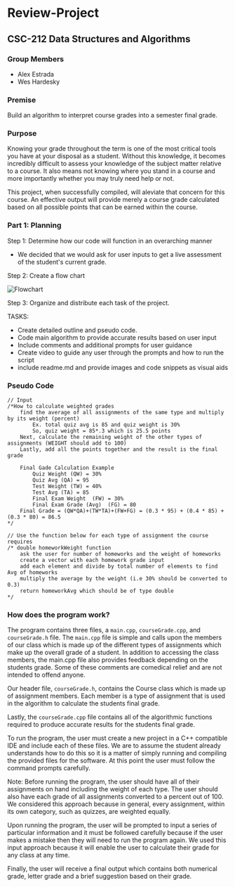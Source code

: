 # Review-Project

## CSC-212 Data Structures and Algorithms

### Group Members
 - Alex Estrada
 - Wes Hardesky

### Premise

Build an algorithm to interpret course grades into a semester final grade.

### Purpose

Knowing your grade throughout the term is one of the most critical tools you have at your disposal as a student. Without this knowledge, it becomes incredibly difficult to assess your knowledge of the subject matter relative to a course. It also means not knowing where you stand in a course and more importantly whether you may truly need help or not.

This project, when successfully compiled, will aleviate that concern for this course. An effective output will provide merely a course grade calculated based on all possible points that can be earned within the course.

### Part 1: Planning

Step 1: Determine how our code will function in an overarching manner
- We decided that we would ask for user inputs to get a live assessment of the student's current grade.

Step 2: Create a flow chart

![Flowchart](https://user-images.githubusercontent.com/98777058/198735754-af0c372c-482c-43f7-b74e-dfb82d4af3f1.jpg)

Step 3: Organize and distribute each task of the project. 

TASKS:
- Create detailed outline and pseudo code.
- Code main algorithm to provide accurate results based on user input
- Include comments and additional prompts for user guidance
- Create video to guide any user through the prompts and how to run the script
- include readme.md and provide images and code snippets as visual aids

### Pseudo Code

```
// Input 
/*How to calculate weighted grades
	find the average of all assignments of the same type and multiply by its weight (percent)
		Ex. total quiz avg is 85 and quiz weight is 30%
		So, quiz weight = 85*.3 which is 25.5 points
	Next, calculate the remaining weight of the other types of assignments (WEIGHT should add to 100)
	Lastly, add all the points together and the result is the final grade

	Final Gade Calculation Example
		Quiz Weight (QW) = 30%
		Quiz Avg (QA) = 95
		Test Weight (TW) = 40%
		Test Avg (TA) = 85
		Final Exam Weight  (FW) = 30%
		Final Exam Grade (Avg)  (FG) = 80
	Final Grade = (QW*QA)+(TW*TA)+(FW+FG) = (0.3 * 95) + (0.4 * 85) + (0.3 * 80) = 86.5
*/

// Use the function below for each type of assignment the course requires
/* double homeworkWeight function
	ask the user for number of homeworks and the weight of homeworks
	create a vector with each homework grade input
	add each element and divide by total number of elements to find Avg of homeworks
	multiply the average by the weight (i.e 30% should be converted to 0.3)
	return homeworkAvg which should be of type double
*/
```
### How does the program work?

The program contains three files, a `main.cpp`, `courseGrade.cpp`, and `courseGrade.h` file. The `main.cpp` file is simple and calls upon the members of our class which is made up of the different types of assignments which make up the overall grade of a student. In addition to accessing the class members, the main.cpp file also provides feedback depending on the students grade. Some of these comments are comedical relief and are not intended to offend anyone.

Our header file, `courseGrade.h`, contains the Course class which is made up of assignment members. Each member is a type of assignment that is used in the algorithm to calculate the students final grade.

Lastly, the `courseGrade.cpp` file contains all of the algorithmic functions required to produce accurate results for the students final grade.

To run the program, the user must create a new project in a C++ compatible IDE and include each of these files. We are to assume the student already understands how to do this so it is a matter of simply running and compiling the provided files for the software. At this point the user must follow the command prompts carefully.

Note: Before running the program, the user should have all of their assignments on hand including the weight of each type. The user should also have each grade of all assignments converted to a percent out of 100. We considered this approach because in general, every assignment, within its own category, such as quizzes, are weighted equally.

Upon running the program, the user will be prompted to input a series of particular information and it must be followed carefully because if the user makes a mistake then they will need to run the program again. We used this input approach because it will enable the user to calculate their grade for any class at any time.

Finally, the user will receive a final output which contains both numerical grade, letter grade and a brief suggestion based on their grade.


